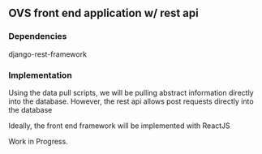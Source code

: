 ## OVS front end application w/ rest api

### Dependencies
django-rest-framework

### Implementation
Using the data pull scripts, we will be pulling abstract information directly into the database. However, the rest api allows post requests directly into the database

Ideally, the front end framework will be implemented with ReactJS

Work in Progress.
